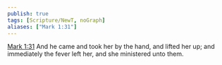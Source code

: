 ```yaml
---
publish: true
tags: [Scripture/NewT, noGraph]
aliases: ["Mark 1:31"]
---
```

[Mark 1:31](https://churchofjesuschrist.org/study/scriptures/nt/mark/1?lang=eng&id=p31#p31) And he came and took her by the hand, and lifted her up; and immediately the fever left her, and she ministered unto them.
